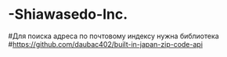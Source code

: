 # -Shiawasedo-Inc.

#Для поиска адреса по почтовому индексу нужна библиотека
#https://github.com/daubac402/built-in-japan-zip-code-api